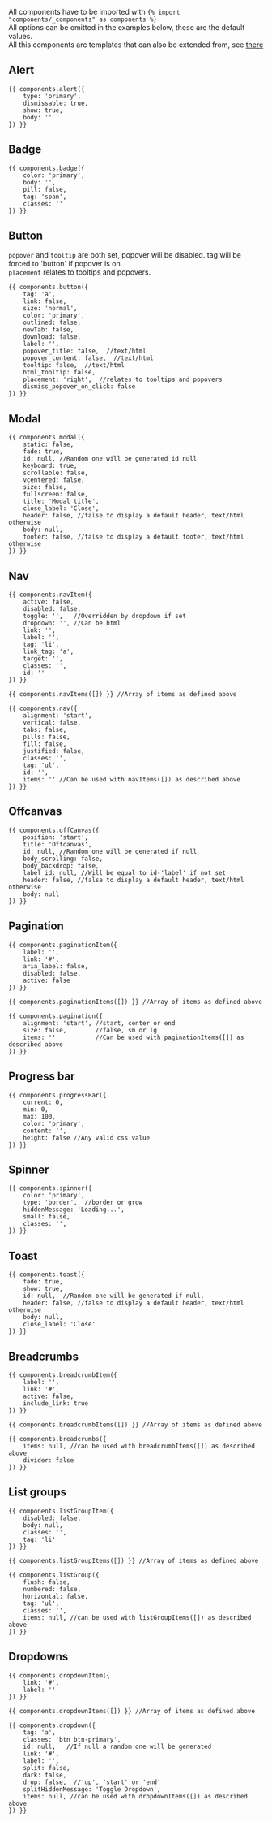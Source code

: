 All components have to be imported with `{% import "components/_components" as components %}`  
All options can be omitted in the examples below, these are the default values.  
All this components are templates that can also be extended from, see [there](src/templates/front/components)

## Alert

```
{{ components.alert({
    type: 'primary',
    dismissable: true,
    show: true,
    body: ''
}) }}
```

## Badge

```
{{ components.badge({
    color: 'primary',
    body: '',
    pill: false,
    tag: 'span',
    classes: ''
}) }}
```

## Button

`popover` and `tooltip` are both set, popover will be disabled. tag will be forced to 'button' if popover is on.    
`placement` relates to tooltips and popovers.

```
{{ components.button({
    tag: 'a',
    link: false,
    size: 'normal',
    color: 'primary',
    outlined: false,
    newTab: false,
    download: false,
    label: '',
    popover_title: false,  //text/html
    popover_content: false,  //text/html
    tooltip: false,  //text/html
    html_tooltip: false,
    placement: 'right',  //relates to tooltips and popovers
    dismiss_popover_on_click: false
}) }}
```

## Modal

```
{{ components.modal({
    static: false,
    fade: true,
    id: null, //Random one will be generated id null
    keyboard: true,
    scrollable: false,
    vcentered: false,
    size: false,
    fullscreen: false,
    title: 'Modal title',
    close_label: 'Close',
    header: false, //false to display a default header, text/html otherwise
    body: null,
    footer: false, //false to display a default footer, text/html otherwise
}) }}
```

## Nav

```
{{ components.navItem({
    active: false,
    disabled: false,
    toggle: '',   //Overridden by dropdown if set
    dropdown: '', //Can be html
    link: '',
    label: '',
    tag: 'li',
    link_tag: 'a',
    target: '',
    classes: '',
    id: ''
}) }}

{{ components.navItems([]) }} //Array of items as defined above

{{ components.nav({
    alignment: 'start',
    vertical: false,
    tabs: false,
    pills: false,
    fill: false,
    justified: false,
    classes: '',
    tag: 'ul',
    id: '',
    items: '' //Can be used with navItems([]) as described above
}) }}
```

## Offcanvas

```
{{ components.offCanvas({
    position: 'start',
    title: 'Offcanvas',
    id: null, //Random one will be generated if null
    body_scrolling: false,
    body_backdrop: false,
    label_id: null, //Will be equal to id-'label' if not set
    header: false, //false to display a default header, text/html otherwise
    body: null
}) }}
```

## Pagination

```
{{ components.paginationItem({
    label: '',
    link: '#',
    aria_label: false,
    disabled: false,
    active: false
}) }}

{{ components.paginationItems([]) }} //Array of items as defined above

{{ components.pagination({
    alignment: 'start', //start, center or end
    size: false,        //false, sm or lg
    items: ''           //Can be used with paginationItems([]) as described above
}) }}
```

## Progress bar

```
{{ components.progressBar({
    current: 0,
    min: 0,
    max: 100,
    color: 'primary',
    content: '',
    height: false //Any valid css value
}) }}
```

## Spinner

```
{{ components.spinner({
    color: 'primary',
    type: 'border',  //border or grow
    hiddenMessage: 'Loading...',
    small: false,
    classes: '',
}) }}
```

## Toast

```
{{ components.toast({
    fade: true,
    show: true,
    id: null,  //Random one will be generated if null,
    header: false, //false to display a default header, text/html otherwise
    body: null,
    close_label: 'Close'
}) }}
```

## Breadcrumbs

```
{{ components.breadcrumbItem({
    label: '',
    link: '#',
    active: false,
    include_link: true
}) }}

{{ components.breadcrumbItems([]) }} //Array of items as defined above

{{ components.breadcrumbs({
    items: null, //can be used with breadcrumbItems([]) as described above
    divider: false
}) }}
```

## List groups

```
{{ components.listGroupItem({
    disabled: false,
    body: null,
    classes: '',
    tag: 'li'
}) }}

{{ components.listGroupItems([]) }} //Array of items as defined above

{{ components.listGroup({
    flush: false,
    numbered: false,
    horizontal: false,
    tag: 'ul',
    classes: '',
    items: null, //can be used with listGroupItems([]) as described above
}) }}
```

## Dropdowns

```
{{ components.dropdownItem({
    link: '#',
    label: ''
}) }}

{{ components.dropdownItems([]) }} //Array of items as defined above

{{ components.dropdown({
    tag: 'a',
    classes: 'btn btn-primary',
    id: null,   //If null a random one will be generated
    link: '#',
    label: '',
    split: false,
    dark: false,
    drop: false,  //'up', 'start' or 'end'
    splitHiddenMessage: 'Toggle Dropdown',
    items: null, //can be used with dropdownItems([]) as described above
}) }}
```